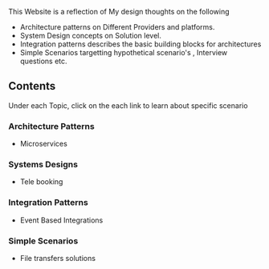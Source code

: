 This Website is a reflection of My design thoughts on the following 

- Architecture patterns on Different Providers and platforms.
- System Design concepts on Solution level.
- Integration patterns describes the basic building blocks for architectures
- Simple Scenarios targetting hypothetical scenario's , Interview questions etc. 


## Contents
Under each Topic, click on the each link to learn about specific scenario
### Architecture Patterns
-  Microservices

### Systems Designs 
- Tele booking

### Integration Patterns
- Event Based Integrations 

### Simple Scenarios 
- File transfers solutions 
